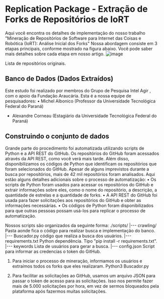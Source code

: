 # Replication Package - Extração de Forks de Repositórios de IoRT

Aqui você encontra os detalhes de implementação do nosso trabalho "Mineração de Repositórios de Software para Internet das Coisas e Robótica (IoRT): Análise Inicial dos Forks"
Nossa abordagem consiste em 3 etapas principais, conforme mostrado na figura abaixo. Você pode saber mais detalhes sobre cada etapa em nosso artigo.
![image](https://github.com/IntelAgir-Research-Group/iort-forks-replication/assets/106288769/1319dc1b-4326-4e4e-a362-2bd6bd2bd723)



Lista de repositórios originais.

## Banco de Dados (Dados Extraídos)
Este estudo foi realizado por membros do Grupo de Pesquisa Intel Agir , com o apoio da Fundação Araucária. Esta é a nossa equipe de pesquisadores:
• Michel Albonico (Professor da Universidade Tecnológica Federal do Paraná)
- Alexandre Corneau (Estagiário da Universidade Tecnológica Federal do Paraná)

## Construindo o conjunto de dados
Grande parte do procedimento foi automatizada utilizando scripts de Python e a API REST do GitHub. Os repositórios do GitHub foram acessados através da API REST, como você verá mais tarde. Além disso, disponibilizamos os códigos de Python que identificam os repositórios que foram selecionados do GitHub. Apesar de alguns imprevistos durante a busca por repositórios, mais de 42 mil repositórios foram analisados.
Aqui estão alguns detalhes adicionais sobre o processo de automatização:
• Os scripts de Python foram usados para acessar os repositórios do GitHub e extrair informações sobre eles, como o nome do repositório, a descrição, a quantidade de estrelas e a quantidade de forks.
• A API REST do GitHub foi usada para fazer solicitações aos repositórios do GitHub e obter as informações necessárias.
• Os códigos de Python foram disponibilizados para que outras pessoas possam usá-los para replicar o processo de automatização.

Nossos scripts são organizados da seguinte forma:
./scripts/
    |--- crawling/     		    Pasta aonde fica o código para realizar busca e implementação do banco.
         |--- Buscador.py   código que realiza a busca dos usuários.
         |--- requirements.txt  Python dependência. Tipo "pip install -r requirements.txt".
         |--- keywords          Lista de usuários para gerar a busca.
         |--- config.json	    Script para informar as credencias o token do GitHub.

1. Para iniciar o processo de mineração, informamos os usuários e extraímos todos os forks que eles realizaram.
Python3 Buscador.py

2. Para facilitar as solicitações ao GitHub, usamos um arquivo JSON para passar o token de acesso para as solicitações. Isso nos permite fazer mais de 5.000 solicitações por hora, em vez de sermos bloqueados pela plataforma após fazermos muitas solicitações.

